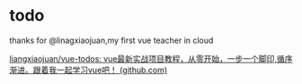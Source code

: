 # todo

thanks for @linagxiaojuan,my first vue teacher in cloud

[liangxiaojuan/vue-todos: vue最新实战项目教程，从零开始，一步一个脚印,循序渐进。跟着我一起学习vue吧！ (github.com)](https://github.com/liangxiaojuan/vue-todos)